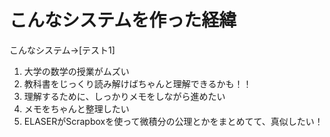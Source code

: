 こんなシステムを作った経緯
=====

こんなシステム->[テスト1]

1. 大学の数学の授業がムズい
2. 教科書をじっくり読み解けばちゃんと理解できるかも！！
3. 理解するために、しっかりメモをしながら進めたい
4. メモをちゃんと整理したい
5. ELASERがScrapboxを使って微積分の公理とかをまとめてて、真似したい！
